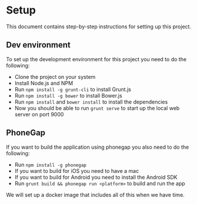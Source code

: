 Setup
=====

This document contains step-by-step instructions for setting up this project.

## Dev environment

To set up the development environment for this project you need to do the following:

- Clone the project on your system
- Install Node.js and NPM
- Run ```npm install -g grunt-cli``` to install Grunt.js
- Run ```npm install -g bower``` to install Bower.js
- Run ```npm install``` and ```bower install``` to install the dependencies
- Now you should be able to run ```grunt serve``` to start up the local web server on port 9000

## PhoneGap

If you want to build the application using phonegap you also need to do the following:

- Run ```npm install -g phonegap```
- If you want to build for iOS you need to have a mac
- If you want to build for Android you need to install the Android SDK
- Run ```grunt build && phonegap run <platform>``` to build and run the app

We will set up a docker image that includes all of this when we have time.
